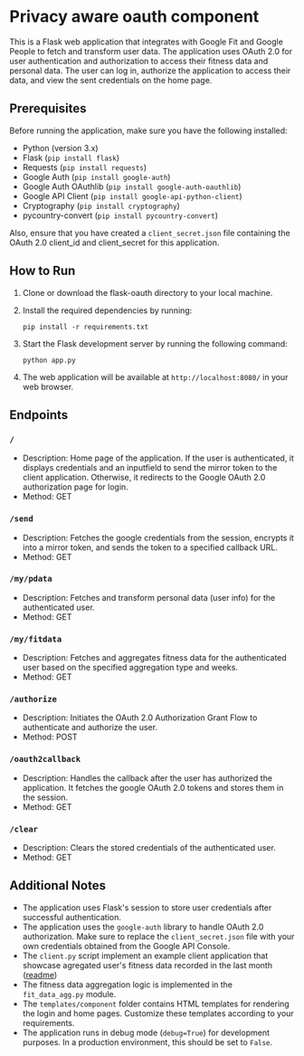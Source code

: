 # Privacy aware oauth component

This is a Flask web application that integrates with Google Fit and Google People to fetch and transform user data. The application uses OAuth 2.0 for user authentication and authorization to access their fitness data and personal data. The user can log in, authorize the application to access their  data, and view the sent credentials on the home page.

## Prerequisites

Before running the application, make sure you have the following installed:

- Python (version 3.x)
- Flask (`pip install flask`)
- Requests (`pip install requests`)
- Google Auth (`pip install google-auth`)
- Google Auth OAuthlib (`pip install google-auth-oauthlib`)
- Google API Client (`pip install google-api-python-client`)
- Cryptography (`pip install cryptography`)
- pycountry-convert (`pip install pycountry-convert`)

Also, ensure that you have created a `client_secret.json` file containing the OAuth 2.0 client_id and client_secret for this application.

## How to Run

1. Clone or download the flask-oauth directory to your local machine.

2. Install the required dependencies by running:
   ```
   pip install -r requirements.txt
   ```

3. Start the Flask development server by running the following command:
   ```
   python app.py
   ```

4. The web application will be available at `http://localhost:8080/` in your web browser.

## Endpoints

### `/`

- Description: Home page of the application. If the user is authenticated, it displays credentials and an inputfield to send the mirror token to the client application. Otherwise, it redirects to the Google OAuth 2.0 authorization page for login.
- Method: GET

### `/send`

- Description: Fetches the google credentials from the session, encrypts it into a mirror token, and sends the token to a specified callback URL.
- Method: GET

### `/my/pdata`

- Description: Fetches and transform personal data (user info) for the authenticated user.
- Method: GET

### `/my/fitdata`

- Description: Fetches and aggregates fitness data for the authenticated user based on the specified aggregation type and weeks.
- Method: GET

### `/authorize`

- Description: Initiates the OAuth 2.0 Authorization Grant Flow to authenticate and authorize the user.
- Method: POST

### `/oauth2callback`

- Description: Handles the callback after the user has authorized the application. It fetches the google OAuth 2.0 tokens and stores them in the session.
- Method: GET

### `/clear`

- Description: Clears the stored credentials of the authenticated user.
- Method: GET

## Additional Notes

- The application uses Flask's session to store user credentials after successful authentication.
- The application uses the `google-auth` library to handle OAuth 2.0 authorization. Make sure to replace the `client_secret.json` file with your own credentials obtained from the Google API Console.
- The `client.py` script implement an example client application that showcase agregated user's fitness data recorded in the last month ([readme](CLIENT.md))
- The fitness data aggregation logic is implemented in the `fit_data_agg.py` module.
- The `templates/component` folder contains HTML templates for rendering the login and home pages. Customize these templates according to your requirements.
- The application runs in debug mode (`debug=True`) for development purposes. In a production environment, this should be set to `False`.
